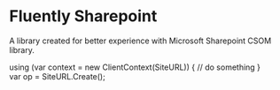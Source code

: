 # Fluently Sharepoint
A library created for better experience with Microsoft Sharepoint CSOM library.

<div markdown="0" class="two-columns">
  <div markdown="1" class="column">
    using (var context = new ClientContext(SiteURL)) 
    {
      // do something
    }
  </div>
  <div markdown="1" class="column">
      var op = SiteURL.Create();
  </div>
</div>

